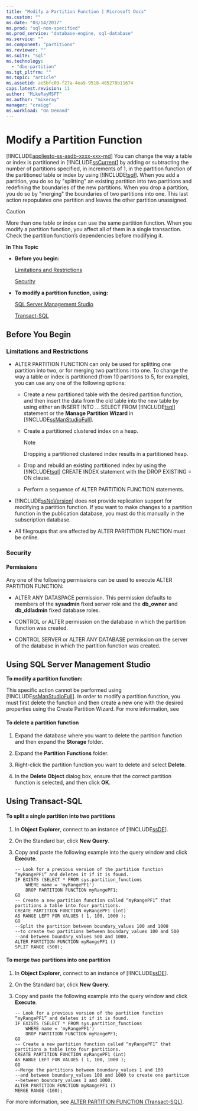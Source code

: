 ```yaml
---
title: "Modify a Partition Function | Microsoft Docs"
ms.custom: ""
ms.date: "03/14/2017"
ms.prod: "sql-non-specified"
ms.prod_service: "database-engine, sql-database"
ms.service: ""
ms.component: "partitions"
ms.reviewer: ""
ms.suite: "sql"
ms.technology: 
  - "dbe-partition"
ms.tgt_pltfrm: ""
ms.topic: "article"
ms.assetid: ae5bfc09-f27a-4ea9-9518-485278b11674
caps.latest.revision: 11
author: "MikeRayMSFT"
ms.author: "mikeray"
manager: "craigg"
ms.workload: "On Demand"
---
```

# Modify a Partition Function
[!INCLUDE[appliesto-ss-asdb-xxxx-xxx-md](../../includes/appliesto-ss-asdb-xxxx-xxx-md.md)]
  You can change the way a table or index is partitioned in [!INCLUDE[ssCurrent](../../includes/sscurrent-md.md)] by adding or subtracting the number of partitions specified, in increments of 1, in the partition function of the partitioned table or index by using [!INCLUDE[tsql](../../includes/tsql-md.md)]. When you add a partition, you do so by "splitting" an existing partition into two partitions and redefining the boundaries of the new partitions. When you drop a partition, you do so by "merging" the boundaries of two partitions into one. This last action repopulates one partition and leaves the other partition unassigned.  
  
> [!CAUTION]  
>  More than one table or index can use the same partition function. When you modify a partition function, you affect all of them in a single transaction. Check the partition function’s dependencies before modifying it.  
  
 **In This Topic**  
  
-   **Before you begin:**  
  
     [Limitations and Restrictions](#Restrictions)  
  
     [Security](#Security)  
  
-   **To modify a partition function, using:**  
  
     [SQL Server Management Studio](#SSMSProcedure)  
  
     [Transact-SQL](#TsqlProcedure)  
  
##  <a name="BeforeYouBegin"></a> Before You Begin  
  
###  <a name="Restrictions"></a> Limitations and Restrictions  
  
-   ALTER PARTITION FUNCTION can only be used for splitting one partition into two, or for merging two partitions into one. To change the way a table or index is partitioned (from 10 partitions to 5, for example), you can use any one of the following options:  
  
    -   Create a new partitioned table with the desired partition function, and then insert the data from the old table into the new table by using either an INSERT INTO ... SELECT FROM [!INCLUDE[tsql](../../includes/tsql-md.md)] statement or the **Manage Partition Wizard** in [!INCLUDE[ssManStudioFull](../../includes/ssmanstudiofull-md.md)].  
  
    -   Create a partitioned clustered index on a heap.  
  
        > [!NOTE]  
        >  Dropping a partitioned clustered index results in a partitioned heap.  
  
    -   Drop and rebuild an existing partitioned index by using the [!INCLUDE[tsql](../../includes/tsql-md.md)] CREATE INDEX statement with the DROP EXISTING = ON clause.  
  
    -   Perform a sequence of ALTER PARTITION FUNCTION statements.  
  
-   [!INCLUDE[ssNoVersion](../../includes/ssnoversion-md.md)] does not provide replication support for modifying a partition function. If you want to make changes to a partition function in the publication database, you must do this manually in the subscription database.  
  
-   All filegroups that are affected by ALTER PARITITION FUNCTION must be online.  
  
###  <a name="Security"></a> Security  
  
####  <a name="Permissions"></a> Permissions  
 Any one of the following permissions can be used to execute ALTER PARTITION FUNCTION:  
  
-   ALTER ANY DATASPACE permission. This permission defaults to members of the **sysadmin** fixed server role and the **db_owner** and **db_ddladmin** fixed database roles.  
  
-   CONTROL or ALTER permission on the database in which the partition function was created.  
  
-   CONTROL SERVER or ALTER ANY DATABASE permission on the server of the database in which the partition function was created.  
  
##  <a name="SSMSProcedure"></a> Using SQL Server Management Studio  
 **To modify a partition function:**  
  
 This specific action cannot be performed using [!INCLUDE[ssManStudioFull](../../includes/ssmanstudiofull-md.md)]. In order to modify a partition function, you must first delete the function and then create a new one with the desired properties using the Create Partition Wizard. For more information, see  
  
#### To delete a partition function  
  
1.  Expand the database where you want to delete the partition function and then expand the **Storage** folder.  
  
2.  Expand the **Partition Functions** folder.  
  
3.  Right-click the partition function you want to delete and select **Delete**.  
  
4.  In the **Delete Object** dialog box, ensure that the correct partition function is selected, and then click **OK**.  
  
##  <a name="TsqlProcedure"></a> Using Transact-SQL  
  
#### To split a single partition into two partitions  
  
1.  In **Object Explorer**, connect to an instance of [!INCLUDE[ssDE](../../includes/ssde-md.md)].  
  
2.  On the Standard bar, click **New Query**.  
  
3.  Copy and paste the following example into the query window and click **Execute**.  
  
    ```  
    -- Look for a previous version of the partition function “myRangePF1” and deletes it if it is found.  
    IF EXISTS (SELECT * FROM sys.partition_functions  
        WHERE name = 'myRangePF1')  
        DROP PARTITION FUNCTION myRangePF1;  
    GO  
    -- Create a new partition function called “myRangePF1” that partitions a table into four partitions.  
    CREATE PARTITION FUNCTION myRangePF1 (int)  
    AS RANGE LEFT FOR VALUES ( 1, 100, 1000 );  
    GO  
    --Split the partition between boundary_values 100 and 1000  
    --to create two partitions between boundary_values 100 and 500  
    --and between boundary_values 500 and 1000.  
    ALTER PARTITION FUNCTION myRangePF1 ()  
    SPLIT RANGE (500);  
    ```  
  
#### To merge two partitions into one partition  
  
1.  In **Object Explorer**, connect to an instance of [!INCLUDE[ssDE](../../includes/ssde-md.md)].  
  
2.  On the Standard bar, click **New Query**.  
  
3.  Copy and paste the following example into the query window and click **Execute**.  
  
    ```  
    -- Look for a previous version of the partition function “myRangePF1” and deletes it if it is found.  
    IF EXISTS (SELECT * FROM sys.partition_functions  
        WHERE name = 'myRangePF1')  
        DROP PARTITION FUNCTION myRangePF1;  
    GO  
    -- Create a new partition function called “myRangePF1” that partitions a table into four partitions.  
    CREATE PARTITION FUNCTION myRangePF1 (int)  
    AS RANGE LEFT FOR VALUES ( 1, 100, 1000 );  
    GO  
    --Merge the partitions between boundary_values 1 and 100  
    --and between boundary_values 100 and 1000 to create one partition  
    --between boundary_values 1 and 1000.  
    ALTER PARTITION FUNCTION myRangePF1 ()  
    MERGE RANGE (100);  
    ```  
  
 For more information, see [ALTER PARTITION FUNCTION &#40;Transact-SQL&#41;](../../t-sql/statements/alter-partition-function-transact-sql.md).  
  
  
